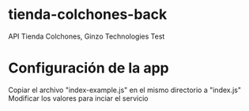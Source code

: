 # tienda-colchones-back
API Tienda Colchones, Ginzo Technologies Test

# Configuración de la app
Copiar el archivo "index-example.js" en el mismo directorio a "index.js"
Modificar los valores para inciar el servicio
